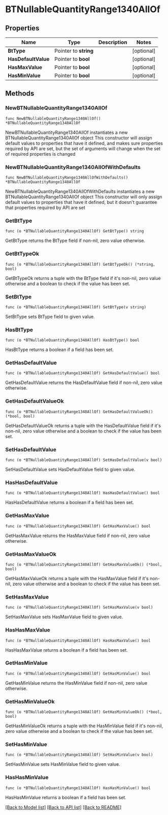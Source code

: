 # BTNullableQuantityRange1340AllOf

## Properties

Name | Type | Description | Notes
------------ | ------------- | ------------- | -------------
**BtType** | Pointer to **string** |  | [optional] 
**HasDefaultValue** | Pointer to **bool** |  | [optional] 
**HasMaxValue** | Pointer to **bool** |  | [optional] 
**HasMinValue** | Pointer to **bool** |  | [optional] 

## Methods

### NewBTNullableQuantityRange1340AllOf

`func NewBTNullableQuantityRange1340AllOf() *BTNullableQuantityRange1340AllOf`

NewBTNullableQuantityRange1340AllOf instantiates a new BTNullableQuantityRange1340AllOf object
This constructor will assign default values to properties that have it defined,
and makes sure properties required by API are set, but the set of arguments
will change when the set of required properties is changed

### NewBTNullableQuantityRange1340AllOfWithDefaults

`func NewBTNullableQuantityRange1340AllOfWithDefaults() *BTNullableQuantityRange1340AllOf`

NewBTNullableQuantityRange1340AllOfWithDefaults instantiates a new BTNullableQuantityRange1340AllOf object
This constructor will only assign default values to properties that have it defined,
but it doesn't guarantee that properties required by API are set

### GetBtType

`func (o *BTNullableQuantityRange1340AllOf) GetBtType() string`

GetBtType returns the BtType field if non-nil, zero value otherwise.

### GetBtTypeOk

`func (o *BTNullableQuantityRange1340AllOf) GetBtTypeOk() (*string, bool)`

GetBtTypeOk returns a tuple with the BtType field if it's non-nil, zero value otherwise
and a boolean to check if the value has been set.

### SetBtType

`func (o *BTNullableQuantityRange1340AllOf) SetBtType(v string)`

SetBtType sets BtType field to given value.

### HasBtType

`func (o *BTNullableQuantityRange1340AllOf) HasBtType() bool`

HasBtType returns a boolean if a field has been set.

### GetHasDefaultValue

`func (o *BTNullableQuantityRange1340AllOf) GetHasDefaultValue() bool`

GetHasDefaultValue returns the HasDefaultValue field if non-nil, zero value otherwise.

### GetHasDefaultValueOk

`func (o *BTNullableQuantityRange1340AllOf) GetHasDefaultValueOk() (*bool, bool)`

GetHasDefaultValueOk returns a tuple with the HasDefaultValue field if it's non-nil, zero value otherwise
and a boolean to check if the value has been set.

### SetHasDefaultValue

`func (o *BTNullableQuantityRange1340AllOf) SetHasDefaultValue(v bool)`

SetHasDefaultValue sets HasDefaultValue field to given value.

### HasHasDefaultValue

`func (o *BTNullableQuantityRange1340AllOf) HasHasDefaultValue() bool`

HasHasDefaultValue returns a boolean if a field has been set.

### GetHasMaxValue

`func (o *BTNullableQuantityRange1340AllOf) GetHasMaxValue() bool`

GetHasMaxValue returns the HasMaxValue field if non-nil, zero value otherwise.

### GetHasMaxValueOk

`func (o *BTNullableQuantityRange1340AllOf) GetHasMaxValueOk() (*bool, bool)`

GetHasMaxValueOk returns a tuple with the HasMaxValue field if it's non-nil, zero value otherwise
and a boolean to check if the value has been set.

### SetHasMaxValue

`func (o *BTNullableQuantityRange1340AllOf) SetHasMaxValue(v bool)`

SetHasMaxValue sets HasMaxValue field to given value.

### HasHasMaxValue

`func (o *BTNullableQuantityRange1340AllOf) HasHasMaxValue() bool`

HasHasMaxValue returns a boolean if a field has been set.

### GetHasMinValue

`func (o *BTNullableQuantityRange1340AllOf) GetHasMinValue() bool`

GetHasMinValue returns the HasMinValue field if non-nil, zero value otherwise.

### GetHasMinValueOk

`func (o *BTNullableQuantityRange1340AllOf) GetHasMinValueOk() (*bool, bool)`

GetHasMinValueOk returns a tuple with the HasMinValue field if it's non-nil, zero value otherwise
and a boolean to check if the value has been set.

### SetHasMinValue

`func (o *BTNullableQuantityRange1340AllOf) SetHasMinValue(v bool)`

SetHasMinValue sets HasMinValue field to given value.

### HasHasMinValue

`func (o *BTNullableQuantityRange1340AllOf) HasHasMinValue() bool`

HasHasMinValue returns a boolean if a field has been set.


[[Back to Model list]](../README.md#documentation-for-models) [[Back to API list]](../README.md#documentation-for-api-endpoints) [[Back to README]](../README.md)


